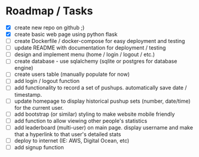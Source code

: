 # Roadmap / Tasks

- [x] create new repo on github ;)
- [x] create basic web page using python flask
- [ ] create Dockerfile / docker-compose for easy deployment and testing
- [ ] update README with documentation for deployment / testing
- [ ] design and implement menu (home / login / logout / etc.)
- [ ] create database - use sqlalchemy (sqlite or postgres for database engine)
- [ ] create users table (manually populate for now)
- [ ] add login / logout function
- [ ] add functionality to record a set of pushups. automatically save date / timestamp.
- [ ] update homepage to display historical pushup sets (number, date/time) for the current user.
- [ ] add bootstrap (or similar) styling to make website mobile friendly
- [ ] add function to allow viewing other people's statistics
- [ ] add leaderboard (multi-user) on main page. display username and make that a hyperlink to that user's detailed stats
- [ ] deploy to internet (IE: AWS, Digital Ocean, etc)
- [ ] add signup function
